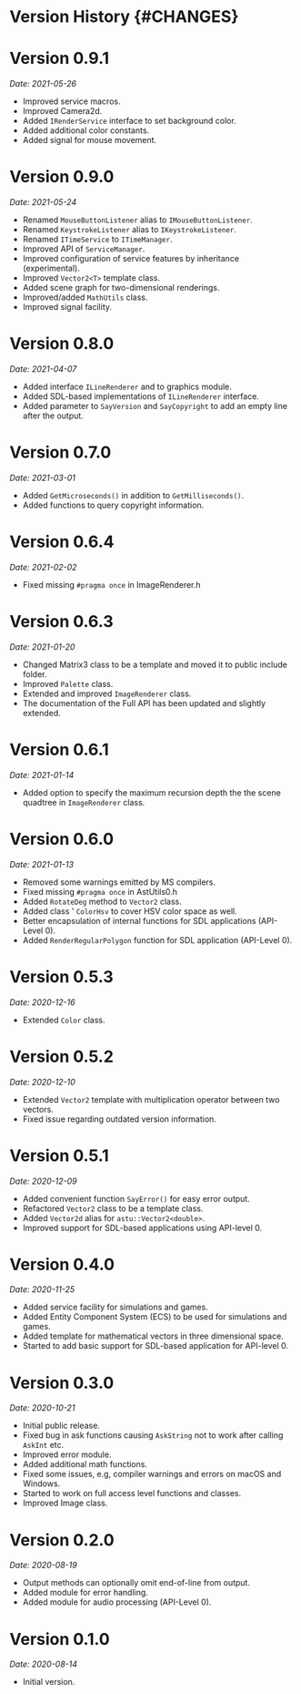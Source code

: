 
# Version History {#CHANGES}

# Version 0.9.1
*Date: 2021-05-26*

- Improved service macros.
- Improved Camera2d.
- Added `IRenderService` interface to set background color.
- Added additional color constants.
- Added signal for mouse movement.

# Version 0.9.0
*Date: 2021-05-24*

- Renamed `MouseButtonListener` alias to `IMouseButtonListener`.
- Renamed `KeystrokeListener` alias to `IKeystrokeListener`.
- Renamed `ITimeService` to `ITimeManager`.
- Improved API of `ServiceManager`.
- Improved configuration of service features by inheritance (experimental).
- Improved `Vector2<T>` template class.
- Added scene graph for two-dimensional renderings.
- Improved/added `MathUtils` class.
- Improved signal facility.

# Version 0.8.0
*Date: 2021-04-07*

- Added interface `ILineRenderer` and to graphics module.
- Added SDL-based implementations of `ILineRenderer` interface.
- Added parameter to `SayVersion` and `SayCopyright` to add an empty line after the output.

# Version 0.7.0
*Date: 2021-03-01*

- Added `GetMicroseconds()` in addition to `GetMilliseconds()`.
- Added functions to query copyright information.

# Version 0.6.4
*Date: 2021-02-02*

- Fixed missing `#pragma once` in ImageRenderer.h

# Version 0.6.3
*Date: 2021-01-20*

- Changed Matrix3 class to be a template and moved it to public include folder.
- Improved `Palette` class.
- Extended and improved `ImageRenderer` class.
- The documentation of the Full API has been updated and slightly extended.

# Version 0.6.1
*Date: 2021-01-14*

- Added option to specify the maximum recursion depth the the scene quadtree in `ImageRenderer` class.

# Version 0.6.0
*Date: 2021-01-13*

- Removed some warnings emitted by MS compilers.
- Fixed missing `#pragma once` in AstUtils0.h
- Added `RotateDeg` method to `Vector2` class.
- Added class ' `ColorHsv` to cover HSV color space as well.
- Better encapsulation of internal functions for SDL applications (API-Level 0).
- Added `RenderRegularPolygon` function for SDL application (API-Level 0).

# Version 0.5.3
*Date: 2020-12-16*
- Extended `Color` class.

# Version 0.5.2
*Date: 2020-12-10*

- Extended `Vector2` template with multiplication operator between two vectors.
- Fixed issue regarding outdated version information.

# Version 0.5.1
*Date: 2020-12-09*

- Added convenient function `SayError()` for easy error output.
- Refactored `Vector2` class to be a template class.
- Added `Vector2d` alias for `astu::Vector2<double>`.
- Improved support for SDL-based applications using API-level 0.

# Version 0.4.0
*Date: 2020-11-25*

- Added service facility for simulations and games.
- Added Entity Component System (ECS) to be used for simulations and games.
- Added template for mathematical vectors in three dimensional space.
- Started to add basic support for SDL-based application for API-level 0.

# Version 0.3.0
*Date: 2020-10-21*

- Initial public release.
- Fixed bug in ask functions causing `AskString` not to work after calling `AskInt` etc.
- Improved error module.
- Added additional math functions.
- Fixed some issues, e.g, compiler warnings and errors on macOS and Windows. 
- Started to work on full access level functions and classes.
- Improved Image class.

# Version 0.2.0
*Date: 2020-08-19*

- Output methods can optionally omit end-of-line from output.
- Added module for error handling.
- Added module for audio processing (API-Level 0).

# Version 0.1.0
*Date: 2020-08-14*

- Initial version.